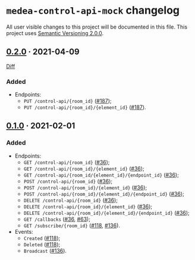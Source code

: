 `medea-control-api-mock` changelog
==================================

All user visible changes to this project will be documented in this file. This project uses [Semantic Versioning 2.0.0].




## [0.2.0] · 2021-04-09
[0.2.0]: /../../tree/medea-control-api-mock-0.2.0/mock/control-api

[Diff](/../../compare/medea-control-api-mock-0.1.0...medea-control-api-mock-0.2.0)

### Added

- Endpoints:
    - `PUT /control-api/{room_id}` ([#187]);
    - `PUT /control-api/{room_id}/{element_id}` ([#187]).

[#187]: /../../pull/187




## [0.1.0] · 2021-02-01
[0.1.0]: /../../tree/medea-control-api-mock-0.1.0/mock/control-api

### Added

- Endpoints:
    - `GET /control-api/{room_id}` ([#36]);
    - `GET /control-api/{room_id}/{element_id}` ([#36]);
    - `GET /control-api/{room_id/{element_id}/{endpoint_id}` ([#36]);
    - `POST /control-api/{room_id}` ([#36]);
    - `POST /control-api/{room_id}/{element_id}` ([#36]);
    - `POST /control-api/{room_id}/{element_id}/{endpoint_id}` ([#36]);
    - `DELETE /control-api/{room_id}` ([#36]);
    - `DELETE /control-api/{room_id}/{element_id}` ([#36]);
    - `DELETE /control-api/{room_id}/{element_id}/{endpoint_id}` ([#36]);
    - `GET /callbacks` ([#36], [#63]);
    - `GET /subscribe/{room_id}` ([#118], [#136]).
- Events:
    - `Created` ([#118]);
    - `Deleted` ([#118]);
    - `Broadcast` ([#136]).

[#36]: /../../pull/36
[#63]: /../../pull/63
[#118]: /../../pull/118
[#136]: /../../pull/136





[Semantic Versioning 2.0.0]: https://semver.org
